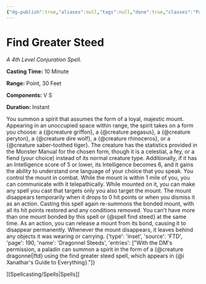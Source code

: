 ```yaml
---
{"dg-publish":true,"aliases":null,"tags":null,"done":true,"classes":"Paladin,","spellLevel":4,"school":"Conjuration","source":"XGE","permalink":"/spells/find-greater-steed/","dgHomeLink":false,"dgPassFrontmatter":true}
---
```


# Find Greater Steed
*A 4th Level Conjuration Spell.*

**Casting Time:** 10 Minute

**Range:** Point, 30 Feet

**Components:** V S 

**Duration:** Instant

You summon a spirit that assumes the form of a loyal, majestic mount. Appearing in an unoccupied space within range, the spirit takes on a form you choose: a {@creature griffon}, a {@creature pegasus}, a {@creature peryton}, a {@creature dire wolf}, a {@creature rhinoceros}, or a {@creature saber-toothed tiger}. The creature has the statistics provided in the Monster Manual for the chosen form, though it is a celestial, a fey, or a fiend (your choice) instead of its normal creature type. Additionally, if it has an Intelligence score of 5 or lower, its Intelligence becomes 6, and it gains the ability to understand one language of your choice that you speak.
You control the mount in combat. While the mount is within 1 mile of you, you can communicate with it telepathically. While mounted on it, you can make any spell you cast that targets only you also target the mount.
The mount disappears temporarily when it drops to 0 hit points or when you dismiss it as an action. Casting this spell again re-summons the bonded mount, with all its hit points restored and any conditions removed.
You can't have more than one mount bonded by this spell or {@spell find steed} at the same time. As an action, you can release a mount from its bond, causing it to disappear permanently.
Whenever the mount disappears, it leaves behind any objects it was wearing or carrying.
{'type': 'inset', 'source': 'FTD', 'page': 190, 'name': 'Dragonnel Steeds', 'entries': ["With the DM's permission, a paladin can summon a spirit in the form of a {@creature dragonnel|ftd} using the find greater steed spell, which appears in {@i Xanathar's Guide to Everything}."]}

[[Spellcasting/Spells|Spells]]